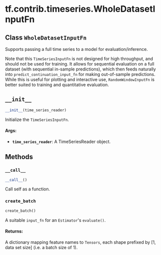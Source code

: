<div itemscope itemtype="http://developers.google.com/ReferenceObject">
<meta itemprop="name" content="tf.contrib.timeseries.WholeDatasetInputFn" />
<meta itemprop="path" content="Stable" />
<meta itemprop="property" content="__call__"/>
<meta itemprop="property" content="__init__"/>
<meta itemprop="property" content="create_batch"/>
</div>

# tf.contrib.timeseries.WholeDatasetInputFn

## Class `WholeDatasetInputFn`

Supports passing a full time series to a model for evaluation/inference.



<!-- Placeholder for "Used in" -->

Note that this `TimeSeriesInputFn` is not designed for high throughput, and
should not be used for training. It allows for sequential evaluation on a full
dataset (with sequential in-sample predictions), which then feeds naturally
into `predict_continuation_input_fn` for making out-of-sample
predictions. While this is useful for plotting and interactive use,
`RandomWindowInputFn` is better suited to training and quantitative
evaluation.

<h2 id="__init__"><code>__init__</code></h2>

``` python
__init__(time_series_reader)
```

Initialize the `TimeSeriesInputFn`.


#### Args:


* <b>`time_series_reader`</b>: A TimeSeriesReader object.



## Methods

<h3 id="__call__"><code>__call__</code></h3>

``` python
__call__()
```

Call self as a function.


<h3 id="create_batch"><code>create_batch</code></h3>

``` python
create_batch()
```

A suitable `input_fn` for an `Estimator`'s `evaluate()`.


#### Returns:

A dictionary mapping feature names to `Tensors`, each shape
prefixed by [1, data set size] (i.e. a batch size of 1).




